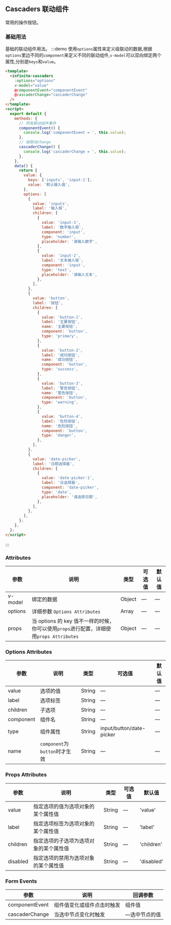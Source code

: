 ## Cascaders 联动组件

常用的操作按钮。

### 基础用法

基础的联动组件用法。
:::demo 使用`options`属性来定义级联动的数据,根据`options`里边不同的`component`来定义不同的联动组件,`v-model`可以双向绑定两个属性,分别是`keys`和`value`。

```html
<template>
  <infinite-cascaders
    :options="options"
    v-model="value"
    @componentEvent="componentEvent"
    @cascaderChange="cascaderChange"
  />
</template>
<script>
  export default {
    methods: {
      // 所有联动组件事件
      componentEvent() {
        console.log('componentEvent = ', this.value);
      },
      // 级联动change
      cascaderChange() {
        console.log('cascaderChange = ', this.value);
      },
    },
    data() {
      return {
        value: {
          keys: ['inputs', 'input-1'],
          value: '默认输入值',
        },
        options: [
          {
            value: 'inputs',
            label: '输入框',
            children: [
              {
                value: 'input-1',
                label: '数字输入框',
                component: 'input',
                type: 'number',
                placeholder: '请输入数字',
              },
              {
                value: 'input-2',
                label: '文本输入框',
                component: 'input',
                type: 'text',
                placeholder: '请输入文本',
              },
            ],
          },
          {
            value: 'button',
            label: '按钮',
            children: [
              {
                value: 'button-1',
                label: '主要按钮',
                name: '主要按钮',
                component: 'button',
                type: 'primary',
              },
              {
                value: 'button-2',
                label: '成功按钮',
                name: '成功按钮',
                component: 'button',
                type: 'success',
              },
              {
                value: 'button-3',
                label: '警告按钮',
                name: '警告按钮',
                component: 'button',
                type: 'warning',
              },
              {
                value: 'button-4',
                label: '危险按钮',
                name: '危险按钮',
                component: 'button',
                type: 'danger',
              },
            ],
          },
          {
            value: 'date-picker',
            label: '日期选择器',
            children: [
              {
                value: 'date-picker-1',
                label: '日选择器',
                component: 'date-picker',
                type: 'date',
                placeholder: '请选择日期',
              },
            ],
          },
        ],
      };
    },
  };
</script>
```

:::

### Attributes

| 参数    | 说明                                                                                    | 类型   | 可选值 | 默认值 |
| ------- | --------------------------------------------------------------------------------------- | ------ | ------ | ------ |
| v-model | 绑定的数据                                                                              | Object | —      | —      |
| options | 详细参数 `Options Attributes`                                                           | Array  | —      | —      |
| props   | 当 options 的 key 值不一样的时候，你可以使用`props`进行配置，详细使用`props Attributes` | Object | —      | —      |

### Options Attributes

| 参数      | 说明                          | 类型   | 可选值                   | 默认值 |
| --------- | ----------------------------- | ------ | ------------------------ | ------ |
| value     | 选项的值                      | String | —                        | —      |
| label     | 选项标签                      | String | —                        | —      |
| children  | 子选项                        | String | —                        | —      |
| component | 组件名                        | String | —                        | —      |
| type      | 组件属性                      | String | input/button/date-picker | —      |
| name      | `component`为`button`时才生效 | String | —                        | —      |

### Props Attributes

| 参数     | 说明                                   | 类型   | 可选值 | 默认值     |
| -------- | -------------------------------------- | ------ | ------ | ---------- |
| value    | 指定选项的值为选项对象的某个属性值     | String | —      | 'value'    |
| label    | 指定选项标签为选项对象的某个属性值     | String | —      | 'label'    |
| children | 指定选项的子选项为选项对象的某个属性值 | String | —      | 'children' |
| disabled | 指定选项的禁用为选项对象的某个属性值   | String | —      | 'disabled' |

### Form Events

| 参数           | 说明                       | 回调参数      |
| -------------- | -------------------------- | ------------- |
| componentEvent | 组件值变化或组件点击时触发 | 组件值        |
| cascaderChange | 当选中节点变化时触发       | —选中节点的值 |
